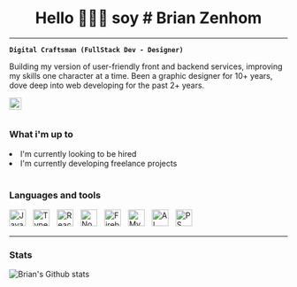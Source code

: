 <h1 align="center" width="400">Hello 🙋🏽‍♂️ soy # Brian Zenhom </h1>

---

**`Digital Craftsman (FullStack Dev - Designer)`**

Building my version of user-friendly front and backend services, improving my skills one character at a time.
Been a graphic designer for 10+ years, dove deep into web developing for the past 2+ years.

<a href="https://www.linkedin.com/in/brianzenhom/" target="_blank">
<img align="left" alt="Brian Zenhom LinkedIN" width="22px" src="https://icongr.am/fontawesome/linkedin.svg?size=128&color=70c8ff" />
</a>
<br>

#

### What i'm up to

<li>I'm currently looking to be hired</li>
<li>I'm currently developing freelance projects</li>

#
### Languages and tools

<img align="left" alt="Javascript" width="30px" style="padding-right:10px;" src="https://cdn.jsdelivr.net/gh/devicons/devicon/icons/javascript/javascript-original.svg" />

<img align="left" alt="TypeScript" width="30px" style="padding-right:10px;" src="https://cdn.jsdelivr.net/gh/devicons/devicon/icons/typescript/typescript-original.svg" />

<img align="left" alt="React" width="30px" style="padding-right:10px;" src="https://cdn.jsdelivr.net/gh/devicons/devicon/icons/react/react-original.svg" />

<img align="left" alt="NodeJs" width="30px" style="padding-right:10px;" src="https://cdn.jsdelivr.net/gh/devicons/devicon/icons/nodejs/nodejs-original.svg" />

<img align="left" alt="Firebase" width="30px" style="padding-right:10px;" src="https://cdn.jsdelivr.net/gh/devicons/devicon/icons/firebase/firebase-plain.svg" />

<img align="left" alt="Mysql" width="30px" style="padding-right:10px;" src="https://cdn.jsdelivr.net/gh/devicons/devicon/icons/mysql/mysql-original.svg" />
            
<img align="left" alt="AI" width="30px" style="padding-right:10px;" src="https://cdn.jsdelivr.net/gh/devicons/devicon/icons/illustrator/illustrator-plain.svg" />

<img align="left" alt="PS" width="30px" style="padding-right:10px;" src="https://cdn.jsdelivr.net/gh/devicons/devicon/icons/photoshop/photoshop-plain.svg" />
          

<br/>
<br/>


---
### Stats

![Brian's Github stats](https://github-readme-stats.vercel.app/api?username=BrianZenhom&show_icons=true&theme=dark)

